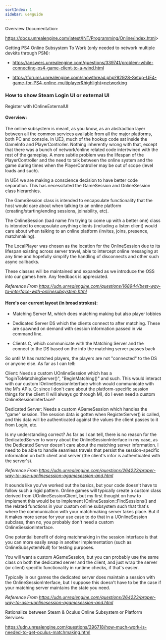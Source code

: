 ```yaml
---
sortIndex: 1
sidebar: ue4guide
---
```


Overview Documentation:

<https://docs.unrealengine.com/latest/INT/Programming/Online/index.html>>

Getting PS4 Online Subsystem To Work (only needed to network multiple devkits through PSN):

- <https://answers.unrealengine.com/questions/339741/problem-while-connecting-ps4-game-client-to-a-wind.html>

- <https://forums.unrealengine.com/showthread.php?82928-Setup-UE4-game-for-PS4-online-multiplayer&highlight=networking>

### How to show Steam Login UI or external UI

Register with IOnlineExternalUI

#### Overview:

The online subsystem is meant, as you know, as an abstraction layer between all the common services available from all the major platforms, both PC and console. In UE3, much of the hookup code sat inside the GameInfo and PlayerController. Nothing inherently wrong with that, except that there was a bunch of network/online related code intertwined with the rest of the gameplay. A more subtle problem was the lifespan of the PlayerController and the need to talk between the online system and the game during times when the PlayerController may be out of scope (level loads and such).

In UE4 we are making a conscience decision to have better code separation. This has necessitated the GameSession and OnlineSession class hierarchies.

The GameSession class is intended to encapsulate functionality that the host would care about when talking to an online platform (creating/starting/ending sessions, joinability, etc).

The OnlineSession (bad name I'm trying to come up with a better one) class is intended to encapsulate anything clients (including a listen client) would care about when talking to an online platform (invites, joins, presence, matchmaking).

The LocalPlayer was chosen as the location for the OnlineSession due to its lifespan existing across server travel, able to intercept online messaging at any time and hopefully simplify the handling of disconnects and other such async callbacks.

These classes will be maintained and expanded as we introduce the OSS into our games here. Any feedback is appreciated.

*Reference From <https://udn.unrealengine.com/questions/168944/best-way-to-interface-with-onlinesubsystem.html>*

#### Here's our current layout (in broad strokes):

- Matching Server M, which does matching making but also player lobbies

- Dedicated Server DS which the clients connect to after matching. These are spawned on demand with session information passed in via command line.

- Clients C, which communicate with the Matching Server and the connect to the DS based on the info the matching server passes back

So until M has matched players, the players are not "connected" to the DS or anyone else. As far as I can tell:

Client: Needs a custom UOnlineSession which has a "loginToMatchingServer()", "BeginMatching()" and such. This would interact with our custom IOnlineSessionInterface which would communicate with the M's APIs. Q: since I don't care about the platform-specific session things for the client (I will always go through M), do I even need a custom OnlineSessionInterface?

Dedicated Server: Needs a custom AGameSession which handles the "game" session. The session data is gotten when RegisterServer() is called, and this data will be authenticated against the values the client passes to it from Login, etc.

Is my understanding correct? As far as I can tell, there is no reason for the DedicatedServer to worry about the OnlineSessionInterface in my case, as the Dedicated Server doesn't care about the matching server information. I need to be able to handle seamless travels that persist the session-specific information on both client and server (the client's infor is authenticated with the server's).

*Reference From <https://udn.unrealengine.com/questions/264223/proper-way-to-use-uonlinesession-agamesession-and.html>*

It sounds like you've worked out the basics, but your code doesn't have to follow such a rigid pattern. Online games will typically create a custom class derived from UOnlineSessionClient, but my first thought on how to implement this would be to implement IOnlineSession::FindSessions() and the related functions in your custom online subsystem such that that's where the communication with your matchmaking server takes place. But if it makes more sense for your use case to do that in a UOnlineSession subclass, then no, you probably don't need a custom OnlineSessionInterface.

One potential benefit of doing matchmaking in the session interface is that you can more easily swap in another implementation (such as OnlineSubsystemNull) for testing purposes.

You will want a custom AGameSession, but you can probably use the same class on both the dedicated server and the client, and just wrap the server (or client) specific functionality in runtime checks, if that's easier.

Typically in our games the dedicated server does maintain a session with the OnlineSessionInterface, but I suppose this doesn't have to be the case if your matching server maintains the state you need.

*Reference From <https://udn.unrealengine.com/questions/264223/proper-way-to-use-uonlinesession-agamesession-and.html>*

Rationalize between Steam & Oculus Online Subsystem or Platform Services:

<https://udn.unrealengine.com/questions/396718/how-much-work-is-needed-to-get-oculus-matchmaking.html>
